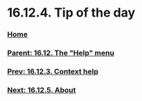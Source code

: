 # 16.12.4. Tip of the day

### [Home](./00-home.md)
### [Parent: 16.12. The "Help" menu](./16-12-00-the-help-menu.md)
### [Prev: 16.12.3. Context help](./16-12-03-context-help.md)
### [Next: 16.12.5. About](./16-12-05-about.md)
